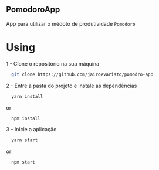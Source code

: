 ## PomodoroApp

App para utilizar o médoto de produtividade `Pomodoro`

# Using

1 - Clone o repositório na sua máquina

```bash
  git clone https://github.com/jairoevaristo/pomodro-app
```

2 - Entre a pasta do projeto e instale as dependências

```bash
  yarn install
```
or

```bash
  npm install
```

3 - Inicie a aplicação

```bash
  yarn start
```
or

```bash
  npm start
```

